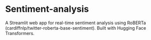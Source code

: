 # Sentiment-analysis
A Streamlit web app for real-time sentiment analysis using RoBERTa (cardiffnlp/twitter-roberta-base-sentiment). Built with Hugging Face Transformers.
